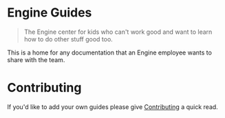 # Engine Guides

> The Engine center for kids who can't work good and want to learn how to do other stuff good too.

This is a home for any documentation that an Engine employee wants to share with the team. 

# Contributing

If you'd like to add your own guides please give [Contributing](https://github.com/geminimvp/employee_handbook/tree/master/guides/contributing.markdown) a quick read.